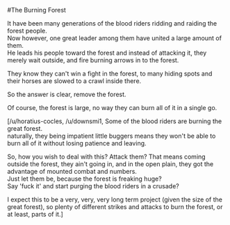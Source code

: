#The Burning Forest

It have been many generations of the blood riders ridding and raiding the forest people.  
Now however, one great leader among them have united a large amount of them.  
He leads his people toward the forest and instead of attacking it, they merely wait outside, and fire burning arrows in to the forest.  

They know they can't win a fight in the forest, to many hiding spots and their horses are slowed to a crawl inside there.

So the answer is clear, remove the forest.

Of course, the forest is large, no way they can burn all of it in a single go.

[/u/horatius-cocles, /u/downsmi1, Some of the blood riders are burning the great forest.  
naturally, they being impatient little buggers means they won't be able to burn all of it without losing patience and leaving.  

So, how you wish to deal with this? Attack them? That means coming outside the forest, they ain't going in, and in the open plain, they got the advantage of mounted combat and numbers.  
Just let them be, because the forest is freaking huge?  
Say 'fuck it' and start purging the blood riders in a crusade?

I expect this to be a very, very, very long term project (given the size of the great forest), so plenty of different strikes and attacks to burn the forest, or at least, parts of it.]